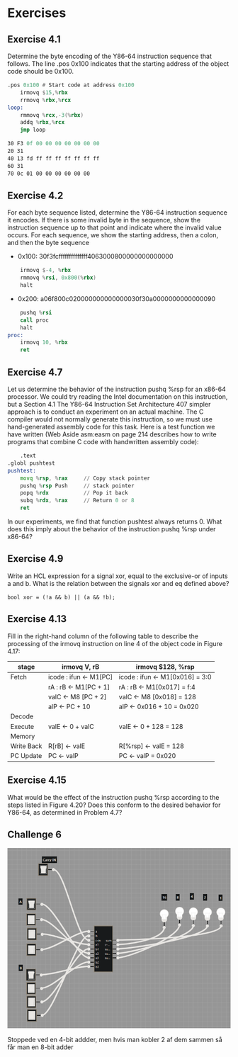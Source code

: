 # Exercises

## Exercise 4.1

Determine the byte encoding of the Y86-64 instruction sequence that follows. The line .pos 0x100 indicates that the starting address of the object code should be 0x100.

```asm
.pos 0x100 # Start code at address 0x100
    irmovq $15,%rbx
    rrmovq %rbx,%rcx
loop:
    rmmovq %rcx,-3(%rbx)
    addq %rbx,%rcx
    jmp loop
```

```asm
30 F3 0f 00 00 00 00 00 00 00
20 31
40 13 fd ff ff ff ff ff ff ff
60 31
70 0c 01 00 00 00 00 00 00
```

## Exercise 4.2

For each byte sequence listed, determine the Y86-64 instruction sequence it encodes. If there is some invalid byte in the sequence, show the instruction sequence up to that point and indicate where the invalid value occurs. For each sequence, we show the starting address, then a colon, and then the byte sequence

- 0x100: 30f3fcffffffffffffff4063000800000000000000

```asm
    irmovq $-4, %rbx
    rmmovq %rsi, 0x800(%rbx)
    halt
```

- 0x200: a06f800c020000000000000030f30a0000000000000090

```asm
    pushq %rsi
    call proc
    halt
proc:
    irmovq 10, %rbx
    ret
```

## Exercise 4.7

Let us determine the behavior of the instruction pushq %rsp for an x86-64 processor. We could try reading the Intel documentation on this instruction, but a Section 4.1 The Y86-64 Instruction Set Architecture 407 simpler approach is to conduct an experiment on an actual machine. The C compiler would not normally generate this instruction, so we must use hand-generated assembly code for this task. Here is a test function we have written (Web Aside asm:easm on page 214 describes how to write programs that combine C code with handwritten assembly code):

```asm
    .text
.globl pushtest
pushtest:
    movq %rsp, %rax     // Copy stack pointer
    pushq %rsp Push     // stack pointer
    popq %rdx           // Pop it back
    subq %rdx, %rax     // Return 0 or 8
    ret
```

In our experiments, we find that function pushtest always returns 0. What does this imply about the behavior of the instruction pushq %rsp under x86-64?

## Exercise 4.9

Write an HCL expression for a signal xor, equal to the exclusive-or of inputs a and b. What is the relation between the signals xor and eq defined above?

```HCL
bool xor = (!a && b) || (a && !b);
```

## Exercise 4.13

Fill in the right-hand column of the following table to describe the processing of the irmovq instruction on line 4 of the object code in Figure 4.17:

| stage      | irmovq V, rB          | irmovq $128, %rsp              |
| ---------- | --------------------- | ------------------------------ |
| Fetch      | icode : ifun ← M1[PC] | icode : ifun ← M1[0x016] = 3:0 |
|            | rA : rB ← M1[PC + 1]  | rA : rB ← M1[0x017] = f:4      |
|            | valC ← M8 [PC + 2]    | valC ← M8 [0x018] = 128        |
|            | alP ← PC + 10         | alP ← 0x016 + 10 = 0x020       |
| Decode     |                       |                                |
| Execute    | valE ← 0 + valC       | valE ← 0 + 128 = 128           |
| Memory     |                       |                                |
| Write Back | R[rB] ← valE          | R[%rsp] ← valE = 128           |
| PC Update  | PC ← valP             | PC ← valP = 0x020              |

## Exercise 4.15

What would be the effect of the instruction pushq %rsp according to the steps listed in Figure 4.20? Does this conform to the desired behavior for Y86-64, as determined in Problem 4.7?

## Challenge 6

<img src="./pics/challenge.png">

Stoppede ved en 4-bit addder, men hvis man kobler 2 af dem sammen så får man en 8-bit adder
